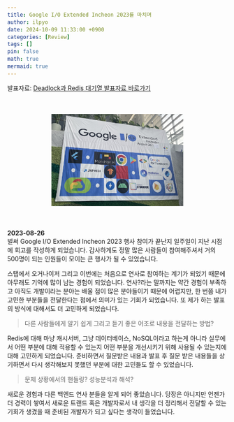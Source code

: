 ```yaml
---
title: Google I/O Extended Incheon 2023를 마치며
author: ilpyo
date: 2024-10-09 11:33:00 +0900
categories: [Review]
tags: []
pin: false
math: true
mermaid: true
---
```


발표자료: [Deadlock과 Redis 대기열 발표자료 바로가기](/pr/2023/05/04/Database_pr.html)

<p style="text-align: center; margin: 50px 0">
    <img src="/assets/post_images/retrospect/google_io_extended_2023.jpg" style="width: 60%"/>
</p>

**2023-08-26**  
벌써 Google I/O Extended Incheon 2023 행사 참여가 끝난지 일주일이 지난 시점에 회고를 작성하게 되었습니다.
감사하게도 정말 많은 사람들이 참여해주셔서 거의 500명이 되는 인원들이 모이는 큰 행사가 될 수 있었습니다.  

스탭에서 오거나이저 그리고 이번에는 처음으로 연사로 참여하는 계기가 되었기 때문에 아무래도 기억에 많이 남는 경험이 되었습니다. 연사?라는 말까지는 약간 경험이 부족하고 아직도 개발이라는 분야는 배울 점이 많은 분야들이기 때문에 어렵지만, 한 번쯤 내가 고민한 부분들을 전달한다는 점에서 의미가 있는 기회가 되었습니다. 또 제가 하는 발표의 방식에 대해서도 더 고민하게 되었습니다.

> 다른 사람들에게 알기 쉽게 그리고 듣기 좋은 어조로 내용을 전달하는 방법?

Redis에 대해 마냥 캐시서버, 그냥 데이터베이스, NoSQL이라고 하는게 아니라 실무에서 어떤 부분에 대해 적용할 수 있는지 어떤 부분을 개선시키기 위해 사용될 수 있는지에 대해 고민하게 되었습니다.
준비하면서 질문받은 내용과 발표 후 질문 받은 내용들을 상기하면서 다시 생각해보지 못했던 부분에 대한 고민들도 할 수 있었습니다.

> 문제 상황에서의 핸들링?
> 성능분석과 해석?

새로운 경험과 다른 백엔드 연사 분들을 알게 되어 좋았습니다.
당장은 아니지만 언젠가 더 경력이 쌓여서 새로운 트랜드 혹은 개발자로서 내 생각을 더 정리해서 전달할 수 있는 기회가 생겼을 때 준비된 개발자가 되고 싶다는 생각이 들었습니다.
